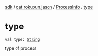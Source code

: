 [sdk](../../index.md) / [cat.rokubun.jason](../index.md) / [ProcessInfo](index.md) / [type](./type.md)

# type

`val type: `[`String`](https://kotlinlang.org/api/latest/jvm/stdlib/kotlin/-string/index.html)

type of process

